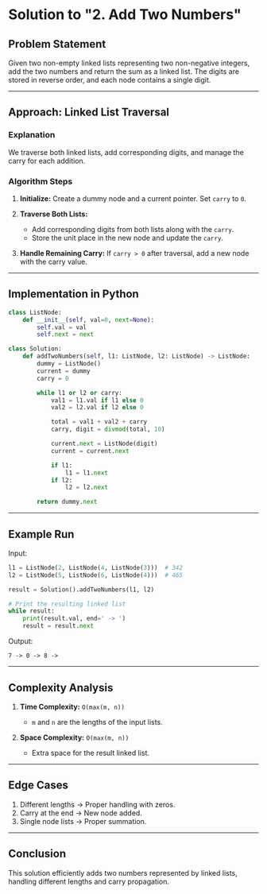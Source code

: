 # Solution to "2. Add Two Numbers"

## Problem Statement

Given two non-empty linked lists representing two non-negative integers, add the two numbers and return the sum as a linked list. The digits are stored in reverse order, and each node contains a single digit.

---

## Approach: Linked List Traversal

### Explanation

We traverse both linked lists, add corresponding digits, and manage the carry for each addition.

### Algorithm Steps

1. **Initialize:** Create a dummy node and a current pointer. Set `carry` to `0`.
    
2. **Traverse Both Lists:**
    
    - Add corresponding digits from both lists along with the `carry`.
    - Store the unit place in the new node and update the `carry`.
3. **Handle Remaining Carry:** If `carry > 0` after traversal, add a new node with the carry value.
    

---

## Implementation in Python

```python
class ListNode:
    def __init__(self, val=0, next=None):
        self.val = val
        self.next = next

class Solution:
    def addTwoNumbers(self, l1: ListNode, l2: ListNode) -> ListNode:
        dummy = ListNode()
        current = dummy
        carry = 0

        while l1 or l2 or carry:
            val1 = l1.val if l1 else 0
            val2 = l2.val if l2 else 0

            total = val1 + val2 + carry
            carry, digit = divmod(total, 10)

            current.next = ListNode(digit)
            current = current.next

            if l1:
                l1 = l1.next
            if l2:
                l2 = l2.next

        return dummy.next
```

---

## Example Run

Input:

```python
l1 = ListNode(2, ListNode(4, ListNode(3)))  # 342
l2 = ListNode(5, ListNode(6, ListNode(4)))  # 465

result = Solution().addTwoNumbers(l1, l2)

# Print the resulting linked list
while result:
    print(result.val, end=' -> ')
    result = result.next
```

Output:

```
7 -> 0 -> 8 ->
```

---

## Complexity Analysis

1. **Time Complexity:** `O(max(m, n))`
    
    - `m` and `n` are the lengths of the input lists.
2. **Space Complexity:** `O(max(m, n))`
    
    - Extra space for the result linked list.

---

## Edge Cases

1. Different lengths → Proper handling with zeros.
2. Carry at the end → New node added.
3. Single node lists → Proper summation.

---

## Conclusion

This solution efficiently adds two numbers represented by linked lists, handling different lengths and carry propagation.